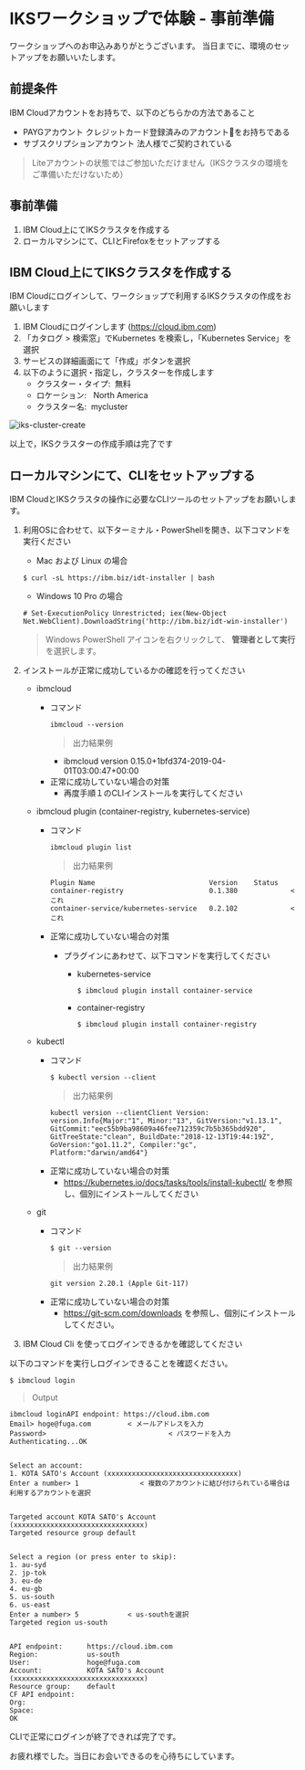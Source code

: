 # IKSワークショップで体験 - 事前準備

ワークショップへのお申込みありがとうございます。
当日までに、環境のセットアップをお願いいたします。

## 前提条件
IBM Cloudアカウントをお持ちで、以下のどちらかの方法であること

  * PAYGアカウント
      クレジットカード登録済みのアカウントをお持ちである
  * サブスクリプションアカウント
      法人様でご契約されている

> Liteアカウントの状態ではご参加いただけません（IKSクラスタの環境をご準備いただけないため）

## 事前準備
1. IBM Cloud上にてIKSクラスタを作成する
2. ローカルマシンにて、CLIとFirefoxをセットアップする


## IBM Cloud上にてIKSクラスタを作成する
IBM Cloudにログインして、ワークショップで利用するIKSクラスタの作成をお願いします

1. IBM Cloudにログインします (https://cloud.ibm.com)
2. 「カタログ > 検索窓」でKubernetes を検索し，「Kubernetes Service」を選択
3. サービスの詳細画面にて「作成」ボタンを選択
4. 以下のように選択・指定し，クラスターを作成します
   * クラスター・タイプ:  無料
   * ロケーション:   North America
   * クラスター名:  mycluster

![iks-cluster-create](img/iks_cluster_create.gif)

以上で，IKSクラスターの作成手順は完了です


## ローカルマシンにて、CLIをセットアップする
IBM CloudとIKSクラスタの操作に必要なCLIツールのセットアップをお願いします。

1. 利用OSに合わせて、以下ターミナル・PowerShellを開き、以下コマンドを実行ください
   * Mac および Linux の場合

    ```
    $ curl -sL https://ibm.biz/idt-installer | bash
    ```

   * Windows 10 Pro の場合

    ```
    # Set-ExecutionPolicy Unrestricted; iex(New-Object Net.WebClient).DownloadString('http://ibm.biz/idt-win-installer')
    ```
    > Windows PowerShell アイコンを右クリックして、 **管理者として実行** を選択します。


2. インストールが正常に成功しているかの確認を行ってください
   * ibmcloud
     * コマンド
       ```
       ibmcloud --version
       ```
       > 出力結果例
       * ibmcloud version 0.15.0+1bfd374-2019-04-01T03:00:47+00:00
     * 正常に成功していない場合の対策
       * 再度手順１のCLIインストールを実行してください

   * ibmcloud plugin (container-registry, kubernetes-service)
     * コマンド
       ```
       ibmcloud plugin list
       ```
       > 出力結果例
       ```
       Plugin Name                            Version    Status
       container-registry                     0.1.380             < これ 
       container-service/kubernetes-service   0.2.102             < これ 
       ```
     * 正常に成功していない場合の対策
       * プラグインにあわせて、以下コマンドを実行してください
       
         * kubernetes-service
           ```
           $ ibmcloud plugin install container-service
           ```
         * container-registry
           ```
           $ ibmcloud plugin install container-registry
           ```
   * kubectl
     * コマンド
       ```
       $ kubectl version --client
       ```
       > 出力結果例
       ```
       kubectl version --clientClient Version: version.Info{Major:"1", Minor:"13", GitVersion:"v1.13.1", GitCommit:"eec55b9ba98609a46fee712359c7b5b365bdd920", GitTreeState:"clean", BuildDate:"2018-12-13T19:44:19Z", GoVersion:"go1.11.2", Compiler:"gc", Platform:"darwin/amd64"}
       ```
     * 正常に成功していない場合の対策
       * https://kubernetes.io/docs/tasks/tools/install-kubectl/ を参照し、個別にインストールしてください


   * git
     * コマンド
       ```
       $ git --version
       ```
       > 出力結果例
       ```
       git version 2.20.1 (Apple Git-117)
       ```
     * 正常に成功していない場合の対策
       * https://git-scm.com/downloads を参照し、個別にインストールしてください。


3. IBM Cloud Cli を使ってログインできるかを確認してください

  以下のコマンドを実行しログインできることを確認ください。

  ```
  $ ibmcloud login
  ```

  > Output
  ```
  ibmcloud loginAPI endpoint: https://cloud.ibm.com
  Email> hoge@fuga.com         < メールアドレスを入力
  Password>                              < パスワードを入力
  Authenticating...OK


  Select an account:
  1. KOTA SATO's Account (xxxxxxxxxxxxxxxxxxxxxxxxxxxxxxxx)
  Enter a number> 1               < 複数のアカウントに結び付けられている場合は利用するアカウントを選択


  Targeted account KOTA SATO's Account (xxxxxxxxxxxxxxxxxxxxxxxxxxxxxxxx)
  Targeted resource group default


  Select a region (or press enter to skip):
  1. au-syd
  2. jp-tok
  3. eu-de
  4. eu-gb
  5. us-south
  6. us-east
  Enter a number> 5            < us-southを選択
  Targeted region us-south


  API endpoint:      https://cloud.ibm.com
  Region:            us-south
  User:              hoge@fuga.com
  Account:           KOTA SATO's Account (xxxxxxxxxxxxxxxxxxxxxxxxxxxxxxxx)
  Resource group:    default
  CF API endpoint:
  Org:
  Space:
  OK
  ```

CLIで正常にログインが終了できれば完了です。

お疲れ様でした。当日にお会いできるのを心待ちにしています。
